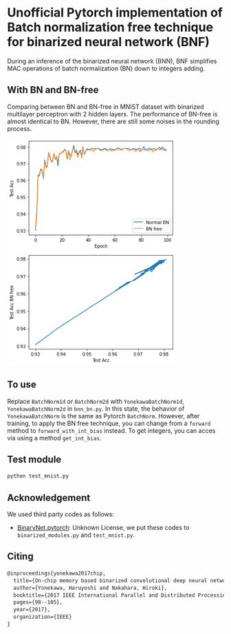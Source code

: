 # Unofficial Pytorch implementation of Batch normalization free technique for binarized neural network (BNF)

During an inference of the binarized neural network (BNN), BNF simplifies MAC operations of batch normalization (BN) down to integers adding.

## With BN and BN-free

Comparing between BN and BN-free in MNIST dataset with binarized multilayer perceptron with 2 hidden layers. The performance of BN-free is almost identical to BN. However, there are still some noises in the rounding process.

![result](imgs/test_acc.png) ![relation](imgs/relation.png)

## To use

Replace `BatchNorm1d` or `BatchNorm2d` with `YonekawaBatchNorm1d`, `YonekawaBatchNorm2d` in `bnn_bn.py`. In this state, the behavior of `YonekawaBatchNorm` is the same as Pytorch `BatchNorm`. However, after training, to apply the BN free technique, you can change from a `forward` method to `forward_with_int_bias` instead. To get integers, you can acces via using a method `get_int_bias`.

## Test module

```python
python test_mnist.py
```

## Acknowledgement

We used third party codes as follows:

- [BinaryNet.pytorch](https://github.com/itayhubara/BinaryNet.pytorch): Unknown License, we put these codes to `binarized_modules.py` and `test_mnist.py`.

## Citing

```latex
@inproceedings{yonekawa2017chip,
  title={On-chip memory based binarized convolutional deep neural network applying batch normalization free technique on an FPGA},
  author={Yonekawa, Haruyoshi and Nakahara, Hiroki},
  booktitle={2017 IEEE International Parallel and Distributed Processing Symposium Workshops (IPDPSW)},
  pages={98--105},
  year={2017},
  organization={IEEE}
}
```
